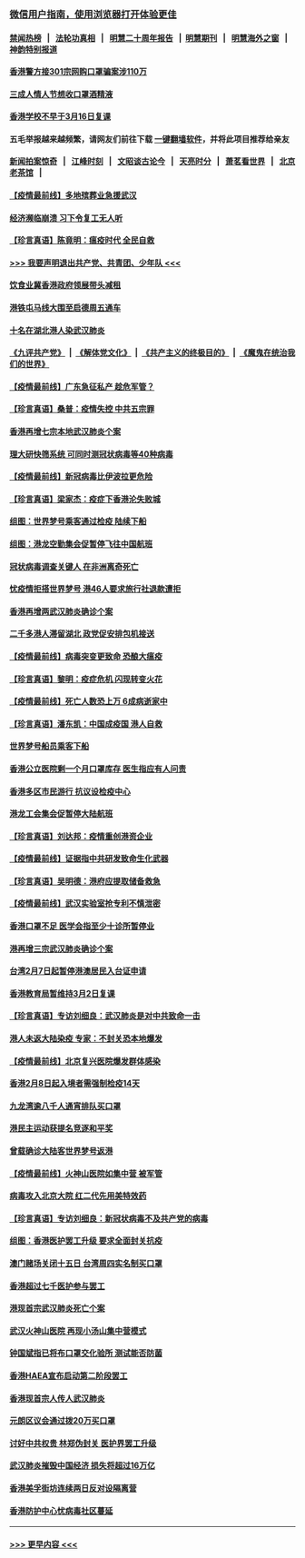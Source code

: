 ### [微信用户指南，使用浏览器打开体验更佳](https://github.com/gfw-breaker/banned-news1/blob/master/indexes/wechat-guide.md?t=0)
#### [禁闻热榜](热点新闻.md?t=0)  &nbsp;&nbsp;|&nbsp;&nbsp; [法轮功真相](https://github.com/gfw-breaker/truth/blob/master/README.md?t=0) &nbsp;&nbsp;|&nbsp;&nbsp; [明慧二十周年报告](https://github.com/gfw-breaker/mh-reports/blob/master/README.md?t=0) &nbsp;&nbsp;|&nbsp;&nbsp;[明慧期刊](https://github.com/gfw-breaker/mh-qikan) &nbsp;&nbsp;|&nbsp;&nbsp; [明慧海外之窗](https://github.com/gfw-breaker/mh-news/blob/master/README.md?t=0) &nbsp;&nbsp;|&nbsp;&nbsp; [神韵特别报道](https://github.com/gfw-breaker/mh-news/blob/master/shenyun.md?t=0)
#### [香港警方接301宗网购口罩骗案涉110万](../pages/nsc415/n11867572.md?t=02141511) 
#### [三成人情人节想收口罩酒精液](../pages/nsc415/n11867523.md?t=02141511) 
#### [香港学校不早于3月16日复课](../pages/nsc415/n11867498.md?t=02141511) 
#### 五毛举报越来越频繁，请网友们前往下载 [一键翻墙软件](https://github.com/gfw-breaker/ssr-accounts)，并将此项目推荐给亲友
#### [新闻拍案惊奇](https://github.com/gfw-breaker/banned-news1/blob/master/pages/link4.md) &nbsp;&nbsp;|&nbsp;&nbsp; [江峰时刻](https://github.com/gfw-breaker/banned-news1/blob/master/pages/link4.md) &nbsp;&nbsp;|&nbsp;&nbsp; [文昭谈古论今](https://github.com/gfw-breaker/banned-news1/blob/master/pages/link4.md) &nbsp;&nbsp;|&nbsp;&nbsp; [天亮时分](https://github.com/gfw-breaker/banned-news1/blob/master/pages/link4.md) &nbsp;&nbsp;|&nbsp;&nbsp; [萧茗看世界](https://github.com/gfw-breaker/banned-news1/blob/master/pages/link4.md) &nbsp;&nbsp;|&nbsp;&nbsp; [北京老茶馆](https://github.com/gfw-breaker/banned-news1/blob/master/pages/link4.md) &nbsp;&nbsp;|&nbsp;&nbsp; 
#### [【疫情最前线】多地殡葬业急援武汉](../pages/nsc415/n11866914.md?t=02141511) 
#### [经济濒临崩溃 习下令复工无人听](../pages/nsc415/n11867269.md?t=02141511) 
#### [【珍言真语】陈竟明：瘟疫时代 全民自救](../pages/nsc415/n11866765.md?t=02141511) 
#### [>>> 我要声明退出共产党、共青团、少年队 <<<](https://github.com/begood0513/goodnews/blob/master/quit/letter.md) 
#### [饮食业冀香港政府领展带头减租](../pages/nsc415/n11864876.md?t=02141511) 
#### [港铁屯马线大围至启德周五通车](../pages/nsc415/n11864842.md?t=02141511) 
#### [十名在湖北港人染武汉肺炎](../pages/nsc415/n11864807.md?t=02141511) 
#### [《九评共产党》](https://github.com/begood0513/9ping.md/blob/master/README.md) &nbsp;|&nbsp; [《解体党文化》](../../../../jtdwh.md/blob/master/README.md)  &nbsp;|&nbsp; [《共产主义的终极目的》](../../../../gczydzjmd.md/blob/master/README.md) &nbsp;|&nbsp; [《魔鬼在统治我们的世界》](../../../../mgztzwmdsj.md/blob/master/README.md) 
#### [【疫情最前线】广东急征私产 趁危军管？](../pages/nsc415/n11864205.md?t=02141511) 
#### [【珍言真语】桑普：疫情失控 中共五宗罪](../pages/nsc415/n11864157.md?t=02141511) 
#### [香港再增七宗本地武汉肺炎个案](../pages/nsc415/n11862405.md?t=02141511) 
#### [理大研快筛系统 可同时测冠状病毒等40种病毒](../pages/nsc415/n11862376.md?t=02141511) 
#### [【疫情最前线】新冠病毒比伊波拉更危险](../pages/nsc415/n11862199.md?t=02141511) 
#### [【珍言真语】梁家杰：疫症下香港沦失败城](../pages/nsc415/n11861588.md?t=02141511) 
#### [组图：世界梦号乘客通过检疫 陆续下船](../pages/nsc415/n11858302.md?t=02141511) 
#### [组图：港龙空勤集会促暂停飞往中国航班](../pages/nsc415/n11858190.md?t=02141511) 
#### [冠状病毒调查关键人 在非洲离奇死亡](../pages/nsc415/n11859798.md?t=02141511) 
#### [忧疫情拒搭世界梦号 港46人要求旅行社退款遭拒](../pages/nsc415/n11859849.md?t=02141511) 
#### [香港再增两武汉肺炎确诊个案](../pages/nsc415/n11859833.md?t=02141511) 
#### [二千多港人滞留湖北 政党促安排包机接送](../pages/nsc415/n11859831.md?t=02141511) 
#### [【疫情最前线】病毒突变更致命 恐酿大瘟疫](../pages/nsc415/n11859604.md?t=02141511) 
#### [【珍言真语】黎明：疫症危机 闪现转变火花](../pages/nsc415/n11859199.md?t=02141511) 
#### [【疫情最前线】死亡人数恐上万 6成病逝家中](../pages/nsc415/n11856687.md?t=02141511) 
#### [【珍言真语】潘东凯：中国成疫国 港人自救](../pages/nsc415/n11856962.md?t=02141511) 
#### [世界梦号船员乘客下船](../pages/nsc415/n11856883.md?t=02141511) 
#### [香港公立医院剩一个月口罩库存 医生指应有人问责](../pages/nsc415/n11856875.md?t=02141511) 
#### [香港多区市民游行 抗议设检疫中心](../pages/nsc415/n11856866.md?t=02141511) 
#### [港龙工会集会促暂停大陆航班](../pages/nsc415/n11856840.md?t=02141511) 
#### [【珍言真语】刘达邦：疫情重创港资企业](../pages/nsc415/n11854274.md?t=02141511) 
#### [【疫情最前线】证据指中共研发致命生化武器](../pages/nsc415/n11853087.md?t=02141511) 
#### [【珍言真语】吴明德：港府应提取储备救急](../pages/nsc415/n11852734.md?t=02141511) 
#### [【疫情最前线】武汉实验室抢专利不慎泄密](../pages/nsc415/n11850310.md?t=02141511) 
#### [香港口罩不足 医学会指至少十诊所暂停业](../pages/nsc415/n11850301.md?t=02141511) 
#### [港再增三宗武汉肺炎确诊个案](../pages/nsc415/n11850328.md?t=02141511) 
#### [台湾2月7日起暂停港澳居民入台证申请](../pages/nsc415/n11850304.md?t=02141511) 
#### [香港教育局暂维持3月2日复课](../pages/nsc415/n11850260.md?t=02141511) 
#### [【珍言真语】专访刘细良：武汉肺炎是对中共致命一击](../pages/nsc415/n11849934.md?t=02141511) 
#### [港人未返大陆染疫 专家：不封关恐本地爆发](../pages/nsc415/n11848021.md?t=02141511) 
#### [【疫情最前线】北京复兴医院爆发群体感染](../pages/nsc415/n11847626.md?t=02141511) 
#### [香港2月8日起入境者需强制检疫14天](../pages/nsc415/n11847658.md?t=02141511) 
#### [九龙湾逾八千人通宵排队买口罩](../pages/nsc415/n11847647.md?t=02141511) 
#### [港民主运动获提名竞逐和平奖](../pages/nsc415/n11847633.md?t=02141511) 
#### [曾载确诊大陆客世界梦号返港](../pages/nsc415/n11847608.md?t=02141511) 
#### [【疫情最前线】火神山医院如集中营 被军管](../pages/nsc415/n11847524.md?t=02141511) 
#### [病毒攻入北京大院 红二代先用美特效药](../pages/nsc415/n11847427.md?t=02141511) 
#### [【珍言真语】专访刘细良：新冠状病毒不及共产党的病毒](../pages/nsc415/n11847164.md?t=02141511) 
#### [组图：香港医护罢工升级 要求全面封关抗疫](../pages/nsc415/n11844107.md?t=02141511) 
#### [澳门赌场关闭十五日 台湾周四实名制买口罩](../pages/nsc415/n11845083.md?t=02141511) 
#### [香港超过七千医护参与罢工](../pages/nsc415/n11845051.md?t=02141511) 
#### [港现首宗武汉肺炎死亡个案](../pages/nsc415/n11844998.md?t=02141511) 
#### [武汉火神山医院 再现小汤山集中营模式](../pages/nsc415/n11844763.md?t=02141511) 
#### [钟国斌指已将布口罩交化验所 测试能否防菌](../pages/nsc415/n11842783.md?t=02141511) 
#### [香港HAEA宣布启动第二阶段罢工](../pages/nsc415/n11842723.md?t=02141511) 
#### [香港现首宗人传人武汉肺炎](../pages/nsc415/n11842766.md?t=02141511) 
#### [元朗区议会通过拨20万买口罩](../pages/nsc415/n11842754.md?t=02141511) 
#### [讨好中共权贵 林郑伪封关 医护界罢工升级](../pages/nsc415/n11842359.md?t=02141511) 
#### [武汉肺炎摧毁中国经济 损失将超过16万亿](../pages/nsc415/n11839723.md?t=02141511) 
#### [香港美孚街坊连续两日反对设隔离营](../pages/nsc415/n11839962.md?t=02141511) 
#### [香港防护中心忧病毒社区蔓延](../pages/nsc415/n11839933.md?t=02141511) 

----
#### [ >>> 更早内容 <<< ](../indexes/nsc415-earlier.md)
